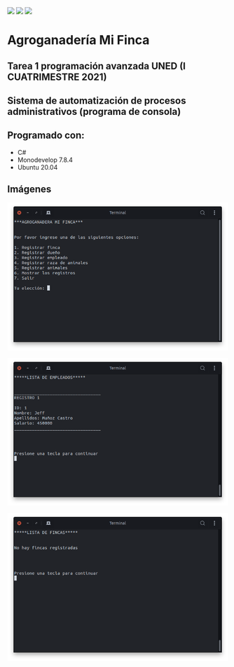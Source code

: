 <a href="https://github.com/JeffreyMC/" alt="JeffreyMC">
        <img src="https://img.shields.io/badge/JeffreyMC-Developer-red" /></a>

<a href="https://twitter.com/JeffreyMC16" alt="Twitter">
        <img src="https://img.shields.io/twitter/follow/JeffreyMC16" /></a>        

<a href="https://github.com/JeffreyMC/AgroganaderiaMiFinca" alt="LICENSE">
        <img src="https://img.shields.io/github/license/JeffreyMC/AgroganaderiaMiFinca" /></a>

# Agroganadería Mi Finca

## Tarea 1 programación avanzada UNED (I CUATRIMESTRE 2021)

## Sistema de automatización de procesos administrativos (programa de consola)

## Programado con:

* C#
* Monodevelop 7.8.4
* Ubuntu 20.04

## Imágenes

!["Menú principal"](image1.png)

!["Lista de empleados"](image2.png)

!["Lista de fincas"](image3.png)

